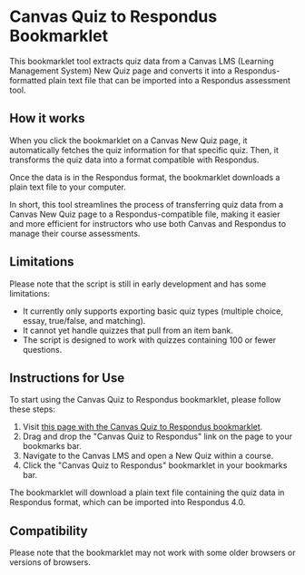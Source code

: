 # Canvas Quiz to Respondus Bookmarklet

This bookmarklet tool extracts quiz data from a Canvas LMS (Learning Management System) New Quiz page and converts it into a Respondus-formatted plain text file that can be imported into a Respondus assessment tool.

## How it works

When you click the bookmarklet on a Canvas New Quiz page, it automatically fetches the quiz information for that specific quiz. Then, it transforms the quiz data into a format compatible with Respondus.

Once the data is in the Respondus format, the bookmarklet downloads a plain text file to your computer.

In short, this tool streamlines the process of transferring quiz data from a Canvas New Quiz page to a Respondus-compatible file, making it easier and more efficient for instructors who use both Canvas and Respondus to manage their course assessments.

## Limitations

Please note that the script is still in early development and has some limitations:

- It currently only supports exporting basic quiz types (multiple choice, essay, true/false, and matching).
- It cannot yet handle quizzes that pull from an item bank.
- The script is designed to work with quizzes containing 100 or fewer questions.

## Instructions for Use

To start using the Canvas Quiz to Respondus bookmarklet, please follow these steps:

1. Visit [this page with the Canvas Quiz to Respondus bookmarklet](https://eacjason.github.io/New2Classic/new2Classic.html).
2. Drag and drop the "Canvas Quiz to Respondus" link on the page to your bookmarks bar.
3. Navigate to the Canvas LMS and open a New Quiz within a course.
4. Click the "Canvas Quiz to Respondus" bookmarklet in your bookmarks bar.

The bookmarklet will download a plain text file containing the quiz data in Respondus format, which can be imported into Respondus 4.0.

## Compatibility

Please note that the bookmarklet may not work with some older browsers or versions of browsers.
